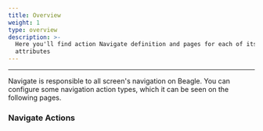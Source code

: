 ```yaml
---
title: Overview
weight: 1
type: overview
description: >-
  Here you'll find action Navigate definition and pages for each of its
  attributes
---
```


---

Navigate is responsible to all screen's navigation on Beagle. You can configure some navigation action types, which it can be seen on the following pages. 

### **Navigate Actions**